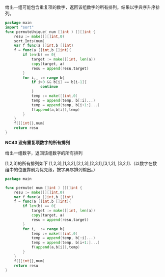 给出一组可能包含重复项的数字，返回该组数字的所有排列。结果以字典序升序排列。  

```go
package main
import "sort"
func permuteUnique( num []int ) [][]int {
    resu := make([][]int,0)
    sort.Ints(num)
    var f func(a []int,b []int)
    f = func(a []int,b []int){
        if len(b) == 0{
            target := make([]int, len(a))
            copy(target, a)
            resu = append(resu,target)
        }
        for i,_ := range b{
            if i>0 && b[i] == b[i-1]{
                continue
            }
            temp := make([]int,0)
            temp = append(temp, b[:i]...)
            temp = append(temp, b[i+1:]...)
            f(append(a,b[i]),temp)
        }
    }
    f([]int{},num)
    return resu
}
```

 **NC43 没有重复项数字的所有排列**             

  给出一组数字，返回该组数字的所有排列 

[1,2,3]的所有排列如下
 [1,2,3],[1,3,2],[2,1,3],[2,3,1],[3,1,2], [3,2,1].（以数字在数组中的位置靠前为优先级，按字典序排列输出。） 

```go
package main

func permute( num []int ) [][]int {
    resu := make([][]int,0)
    var f func(a []int,b []int)
    f = func(a []int,b []int){
        if len(b) == 0{
            target := make([]int, len(a))
            copy(target, a)
            resu = append(resu,target)
        }
        for i,_ := range b{
            temp := make([]int,0)
            temp = append(temp, b[:i]...)
            temp = append(temp, b[i+1:]...)
            f(append(a,b[i]),temp)
        }
    }
    f([]int{},num)
    return resu
}
```

